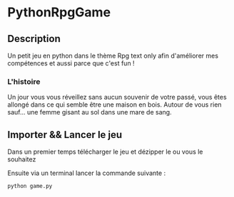 # PythonRpgGame

## Description
Un petit jeu en python dans le thème Rpg text only afin d'améliorer mes compétences et aussi parce que c'est fun !

### L'histoire 

Un jour vous vous réveillez sans aucun souvenir de votre passé, vous êtes allongé dans ce qui semble être une maison en bois.
Autour de vous rien sauf... une femme gisant au sol dans une mare de sang.

## Importer && Lancer le jeu 

Dans un premier temps télécharger le jeu et dézipper le ou vous le souhaitez

Ensuite via un terminal lancer la commande suivante :

```
python game.py
```
